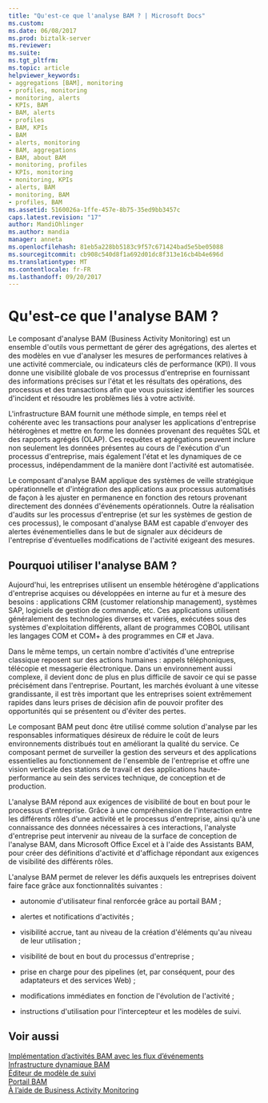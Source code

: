 ```yaml
---
title: "Qu'est-ce que l'analyse BAM ? | Microsoft Docs"
ms.custom: 
ms.date: 06/08/2017
ms.prod: biztalk-server
ms.reviewer: 
ms.suite: 
ms.tgt_pltfrm: 
ms.topic: article
helpviewer_keywords:
- aggregations [BAM], monitoring
- profiles, monitoring
- monitoring, alerts
- KPIs, BAM
- BAM, alerts
- profiles
- BAM, KPIs
- BAM
- alerts, monitoring
- BAM, aggregations
- BAM, about BAM
- monitoring, profiles
- KPIs, monitoring
- monitoring, KPIs
- alerts, BAM
- monitoring, BAM
- profiles, BAM
ms.assetid: 5160026a-1ffe-457e-8b75-35ed9bb3457c
caps.latest.revision: "17"
author: MandiOhlinger
ms.author: mandia
manager: anneta
ms.openlocfilehash: 81eb5a228bb5183c9f57c671424bad5e5be05088
ms.sourcegitcommit: cb908c540d8f1a692d01dc8f313e16cb4b4e696d
ms.translationtype: MT
ms.contentlocale: fr-FR
ms.lasthandoff: 09/20/2017
---
```

# <a name="what-is-bam"></a>Qu'est-ce que l'analyse BAM ?
Le composant d'analyse BAM (Business Activity Monitoring) est un ensemble d'outils vous permettant de gérer des agrégations, des alertes et des modèles en vue d'analyser les mesures de performances relatives à une activité commerciale, ou indicateurs clés de performance (KPI). Il vous donne une visibilité globale de vos processus d'entreprise en fournissant des informations précises sur l'état et les résultats des opérations, des processus et des transactions afin que vous puissiez identifier les sources d'incident et résoudre les problèmes liés à votre activité.  
  
 L'infrastructure BAM fournit une méthode simple, en temps réel et cohérente avec les transactions pour analyser les applications d'entreprise hétérogènes et mettre en forme les données provenant des requêtes SQL et des rapports agrégés (OLAP). Ces requêtes et agrégations peuvent inclure non seulement les données présentes au cours de l'exécution d'un processus d'entreprise, mais également l'état et les dynamiques de ce processus, indépendamment de la manière dont l'activité est automatisée.  
  
 Le composant d'analyse BAM applique des systèmes de veille stratégique opérationnelle et d'intégration des applications aux processus automatisés de façon à les ajuster en permanence en fonction des retours provenant directement des données d'événements opérationnels. Outre la réalisation d'audits sur les processus d'entreprise (et sur les systèmes de gestion de ces processus), le composant d'analyse BAM est capable d'envoyer des alertes événementielles dans le but de signaler aux décideurs de l'entreprise d'éventuelles modifications de l'activité exigeant des mesures.  
  
## <a name="why-use-bam"></a>Pourquoi utiliser l'analyse BAM ?  
 Aujourd'hui, les entreprises utilisent un ensemble hétérogène d'applications d'entreprise acquises ou développées en interne au fur et à mesure des besoins : applications CRM (customer relationship management), systèmes SAP, logiciels de gestion de commande, etc. Ces applications utilisent généralement des technologies diverses et variées, exécutées sous des systèmes d'exploitation différents, allant de programmes COBOL utilisant les langages COM et COM+ à des programmes en C# et Java.  
  
 Dans le même temps, un certain nombre d'activités d'une entreprise classique reposent sur des actions humaines : appels téléphoniques, télécopie et messagerie électronique. Dans un environnement aussi complexe, il devient donc de plus en plus difficile de savoir ce qui se passe précisément dans l'entreprise. Pourtant, les marchés évoluant à une vitesse grandissante, il est très important que les entreprises soient extrêmement rapides dans leurs prises de décision afin de pouvoir profiter des opportunités qui se présentent ou d'éviter des pertes.  
  
 Le composant BAM peut donc être utilisé comme solution d'analyse par les responsables informatiques désireux de réduire le coût de leurs environnements distribués tout en améliorant la qualité du service. Ce composant permet de surveiller la gestion des serveurs et des applications essentielles au fonctionnement de l'ensemble de l'entreprise et offre une vision verticale des stations de travail et des applications haute-performance au sein des services technique, de conception et de production.  
  
 L'analyse BAM répond aux exigences de visibilité de bout en bout pour le processus d'entreprise. Grâce à une compréhension de l'interaction entre les différents rôles d'une activité et le processus d'entreprise, ainsi qu'à une connaissance des données nécessaires à ces interactions, l'analyste d'entreprise peut intervenir au niveau de la surface de conception de l'analyse BAM, dans Microsoft Office Excel et à l'aide des Assistants BAM, pour créer des définitions d'activité et d'affichage répondant aux exigences de visibilité des différents rôles.  
  
 L'analyse BAM permet de relever les défis auxquels les entreprises doivent faire face grâce aux fonctionnalités suivantes :  
  
-   autonomie d'utilisateur final renforcée grâce au portail BAM ;  
  
-   alertes et notifications d'activités ;  
  
-   visibilité accrue, tant au niveau de la création d'éléments qu'au niveau de leur utilisation ;  
  
-   visibilité de bout en bout du processus d'entreprise ;  
  
-   prise en charge pour des pipelines (et, par conséquent, pour des adaptateurs et des services Web) ;  
  
-   modifications immédiates en fonction de l'évolution de l'activité ;  
  
-   instructions d'utilisation pour l'intercepteur et les modèles de suivi.  
  
## <a name="see-also"></a>Voir aussi  
 [Implémentation d’activités BAM avec les flux d’événements](../core/implementing-bam-activities-with-event-streams.md)   
 [Infrastructure dynamique BAM](../core/bam-dynamic-infrastructure.md)   
 [Éditeur de modèle de suivi](../core/tracking-profile-editor.md)   
 [Portail BAM](../core/bam-portal.md)   
 [À l’aide de Business Activity Monitoring](../core/using-business-activity-monitoring.md)
